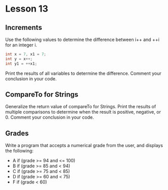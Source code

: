 # Lesson 13

## Increments

Use the following values to determine the difference between i++ and ++i for an integer i.

```java
int x = 7, x1 = 7;
int y = x++;
int y1 = ++x1;
```

Print the results of all variables to determine the difference. Comment your conclusion in your code.

## CompareTo for Strings

Generalize the return value of compareTo for Strings.
Print the results of multiple comparisons to determine when the result is positive, negative, or 0.
Comment your conclusion in your code.

## Grades

Write a program that accepts a numerical grade from the user, and displays the following:

- A if (grade >= 94 and <= 100)
- B if (grade >= 85 and < 94)
- C if (grade >= 75 and < 85)
- D if (grade >= 60 and < 75)
- F if (grade < 60)
